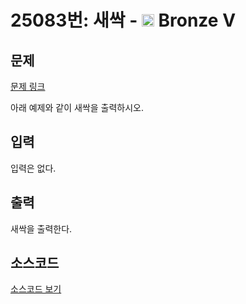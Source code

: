 # 25083번: 새싹 - <img src="https://static.solved.ac/tier_small/1.svg" style="height:20px" /> Bronze V

<!-- performance -->

<!-- 문제 제출 후 깃허브에 푸시를 했을 때 제출한 코드의 성능이 입력될 공간입니다.-->

<!-- end -->

## 문제

[문제 링크](https://boj.kr/25083)


<p>아래 예제와 같이 새싹을 출력하시오.</p>



## 입력


<p>입력은 없다.</p>



## 출력


<p>새싹을 출력한다.</p>



## 소스코드

[소스코드 보기](새싹.py)